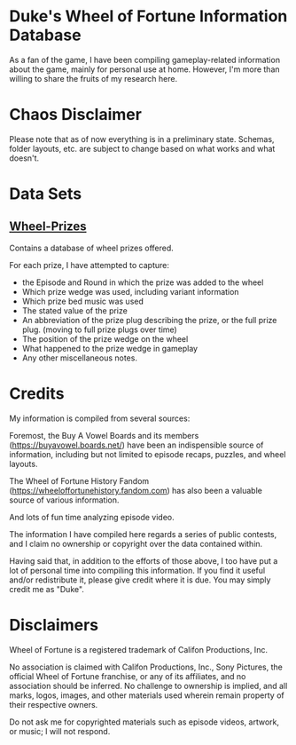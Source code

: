 
# Duke's Wheel of Fortune Information Database

As a fan of the game, I have been compiling gameplay-related information about the game, mainly for personal use at home. However, I'm more than willing to share the fruits of my research here.

# Chaos Disclaimer

Please note that as of now everything is in a preliminary state. Schemas, folder layouts, etc. are subject to change based on what works and what doesn't.

# Data Sets

## [Wheel-Prizes](Wheel-Prizes.html)

Contains a database of wheel prizes offered.

For each prize, I have attempted to capture:
- the Episode and Round in which the prize was added to the wheel
- Which prize wedge was used, including variant information
- Which prize bed music was used
- The stated value of the prize
- An abbreviation of the prize plug describing the prize, or the full prize plug. (moving to full prize plugs over time)
- The position of the prize wedge on the wheel
- What happened to the prize wedge in gameplay
- Any other miscellaneous notes.

# Credits

My information is compiled from several sources:

Foremost, the Buy A Vowel Boards and its members (https://buyavowel.boards.net/) have been an indispensible source of information, including but not limited to episode recaps, puzzles, and wheel layouts.

The Wheel of Fortune History Fandom (https://wheeloffortunehistory.fandom.com) has also been a valuable source of various information.

And lots of fun time analyzing episode video.

The information I have compiled here regards a series of public contests, and I claim no ownership or copyright over the data contained within.

Having said that, in addition to the efforts of those above, I too have put a lot of personal time into compiling this information. If you find it useful and/or redistribute it, please give credit where it is due. You may simply credit me as "Duke".

# Disclaimers

Wheel of Fortune is a registered trademark of Califon Productions, Inc.

No association is claimed with Califon Productions, Inc., Sony Pictures, the official Wheel of Fortune franchise, or any of its affiliates, and no association should be inferred.
No challenge to ownership is implied, and all marks, logos, images, and other materials used wherein remain property of their respective owners.

Do not ask me for copyrighted materials such as episode videos, artwork, or music; I will not respond.

